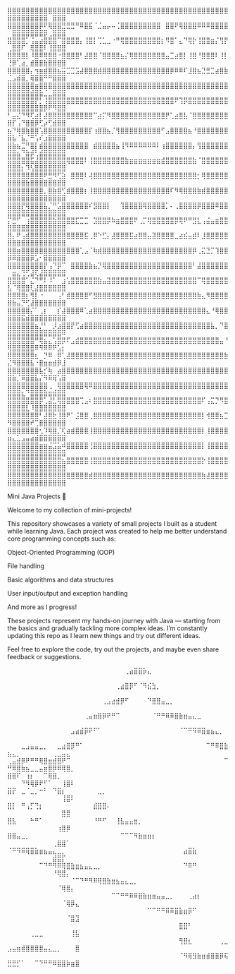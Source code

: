 ⣿⣿⣿⣿⣿⣿⣿⣿⣿⣿⣿⣿⣿⣿⣿⣿⣿⣿⣿⣿⣿⣿⣿⣿⣿⣿⣿⣿⣿⣿⣿⣿⣿⣿⣿⣿⣿⣿⣿⣿⣿⣿⣿⣿⣿⣿⣿⣿⣿⣿⣿⣿⣿⣿⣿⣿⣿⣿⠀⣿⣿⣿
⣿⣿⣿⣿⣿⣿⣿⡿⠟⢿⣿⣿⣛⣛⣛⠛⠿⣿⣯⠈⣈⣤⡤⠤⢈⣿⣿⣿⣿⣿⣿⣿⣿⣿⠀⣿⣿⠟⢿⣿⣿⣿⠿⠿⠿⣿⣿⣿⣿⠀⣿⣿⣿⣿⣿⣿⣿⡿⢀⣿⣿⣿
⣿⣿⣿⣿⡁⢨⣤⣴⣿⣿⣿⠉⣿⣿⣿⣿⡄⢸⣿⡇⢉⣁⣀⠐⠛⢿⣿⣿⣿⣿⣿⣿⣿⣿⡆⠻⣿⠁⣄⠙⢿⡗⢸⣿⣿⣶⡌⢻⡟⢀⣿⣿⠏⠀⢿⣿⣿⠇⢸⣿⣿⣿
⣿⣿⣿⣿⡇⠸⣿⠿⢿⣿⣿⠐⣿⣿⣿⣿⠃⣼⣿⣿⠈⣿⣿⣿⣿⣦⡌⢿⣿⣿⣿⣿⣿⣿⣿⣤⣉⣴⣿⡇⢸⣿⠘⣿⣿⣿⠇⢸⡇⢘⡿⢁⣴⡀⣾⣿⣿⣷⣿⣿⣿⣿
⣿⣿⣿⣿⣿⡄⢲⣶⣾⣿⣿⣦⣭⣉⣉⣩⣼⣿⣿⣿⣾⣿⣿⣿⣿⣿⣿⣿⣿⣿⣿⣿⣿⣿⣿⣿⡿⠿⠿⠏⣸⣿⣦⣙⣛⣉⣴⣿⣷⣈⣠⣾⣿⡀⢿⣿⣿⠛⠛⣿⣿⣿
⣿⣿⣿⣿⣿⣿⣶⣿⣿⣿⣿⣿⣿⣿⣿⣿⣿⣿⣿⣿⣿⣿⣿⣿⣿⣿⣿⣿⣿⣿⣿⣿⣿⣿⣿⣿⣿⣿⣿⣿⣿⣿⣿⣿⣿⣿⣿⣿⣿⣿⣿⣿⣿⣿⣾⣿⣷⣈⣀⣿⣿⣿
⣿⣿⣿⣿⣿⣿⡟⡃⢸⣿⣿⣿⣿⣿⣿⣿⣿⣿⣿⣿⣿⣿⣿⣿⣿⣿⣿⣿⣿⣿⣿⣿⣿⣿⣿⣿⣿⠟⢹⡿⣿⣿⣿⣿⣿⣿⣿⣿⣿⣿⣿⣿⣿⣿⣿⣿⣿⡿⠟⠻⣿⣿
⠃⣤⣌⠙⠻⢏⣴⡇⣼⣿⣿⣿⣿⣿⣿⣿⣿⣿⣿⠉⣴⡍⠻⣿⣿⣿⣿⣿⣿⣿⣿⣿⣿⣿⣿⡟⢁⣴⣿⣧⠈⣿⣿⣿⣿⣿⣿⣿⣿⣿⡏⢠⠙⣿⣿⡿⢋⡴⢋⣾⣿⣿
⣦⠙⢿⣿⣷⣿⣿⢡⣿⣿⣿⣿⣿⣿⣿⣿⣿⣿⡏⢰⣿⣿⣦⡈⢻⣿⣿⣿⣿⣿⣿⣿⣿⣿⠋⣠⣿⣿⣿⣿⣦⠘⣿⣿⣿⣿⣿⣿⣿⣿⣧⠈⣧⡈⠛⢡⠎⣰⣿⣿⣿⣿
⣿⣷⣦⣉⠛⣿⡇⣾⣿⣿⣿⣿⣿⣿⣿⣿⣿⣿⠀⣾⣿⣿⣿⣿⣦⢸⠻⠿⠿⠿⠿⠿⠿⠇⢰⣿⣿⣿⣿⣿⣿⡄⢻⣿⣿⣿⣿⣿⣿⣿⣿⣦⠙⣷⡾⢃⣾⣿⣿⣿⣿⣿
⣿⣿⣿⣿⣿⣯⣼⣿⣿⣿⣿⣿⣿⢿⣿⣿⣿⠇⢸⣿⣿⣿⣿⣿⣿⣿⣷⣶⣶⣶⣶⣶⣶⣶⣾⣿⣿⣿⣿⣿⣿⣷⠈⣿⣿⣿⣿⣿⣿⣿⣿⣿⡆⠹⢣⣿⣿⣿⣿⣿⣿⣿
⣿⣿⣿⣿⣿⣿⣿⣿⠟⣛⠻⢋⣵⠀⣿⣿⣿⠇⢼⣿⣿⣿⣿⣿⣿⣿⣿⣿⣿⣿⣿⣿⣿⣿⣿⣿⣿⣿⣿⣿⣿⣿⡂⢿⣿⣿⣿⣿⣿⣿⣿⣿⣿⣷⣿⣿⣿⣿⣿⣿⣿⣿
⣿⣿⣿⣿⣿⣿⣿⣿⡀⣿⣷⣿⢋⣾⣿⣿⣿⡆⢸⣿⣿⣿⣿⣿⣿⣿⣿⣿⣿⣿⣿⣿⣿⣿⣿⣿⠏⠻⢿⣿⣿⣿⣷⣾⣿⣿⣿⣿⣿⣿⣿⣿⣿⣿⣿⣿⣿⣿⣿⣿⣿⣿
⣿⣿⣿⡟⢿⣿⣿⣿⣧⡈⠛⣡⣿⣿⣿⣿⣿⣿⠎⣻⣿⣿⡇⠀⠀⢹⣿⣿⣿⣿⢿⣿⣿⣿⣿⡁⠄⢀⣿⣿⣿⣿⡿⣿⣿⣿⠿⣿⣿⣿⣿⣿⣿⣿⣿⣿⣿⣿⣿⣿⣿⣿
⡍⣛⠋⠀⢰⣿⣿⣿⣿⣿⣷⣿⣿⣿⣿⣏⣉⣉⠀⣹⣿⣿⡿⠷⣶⣿⣿⣿⠟⢀⡉⢿⣿⣿⣿⣿⣿⡿⢿⠟⠛⣻⣇⢠⣬⣤⣶⣿⣿⣿⣿⣿⣿⣿⣿⣿⣿⣿⣿⣿⣿⣿
⣿⡄⠟⢠⣾⣿⣿⣿⣿⣿⣿⣿⣿⣿⣿⣿⣿⣯⢀⡿⠑⣋⡄⣼⣿⣿⣿⣯⣴⣿⣿⣤⣽⣿⣿⣿⣿⣀⣴⣮⣤⣾⠇⣸⣿⣿⣿⣿⣿⣿⣿⣿⣿⣿⣿⣿⣿⣿⣿⣿⣿⣿
⣿⣿⣶⣿⣿⣿⣿⣿⣿⣿⣿⣿⣿⣿⣿⣿⢁⣠⠈⢷⣾⣿⣿⣿⣿⣿⣿⣿⣿⣿⣿⣿⣿⣿⣿⣿⣿⣿⣿⣿⣿⡿⢀⣍⣙⡉⢹⣿⣿⡿⠿⣿⣿⣿⡿⣡⠂⣿⣿⣿⣿⣿
⣿⣿⣿⣿⣿⣿⣿⣿⡟⢠⠙⡿⠉⠀⣿⣿⣿⣿⣷⣦⡙⢿⣿⣿⣿⣿⣿⣿⣿⣿⣿⣿⣿⣿⣿⣿⣿⣿⣿⣿⣿⠃⣼⣿⣿⣿⣿⣿⣿⠀⣶⣄⢙⢋⣼⢏⣼⣿⣿⣿⣿⣿
⣿⣿⣿⣿⠁⣌⠙⠛⠇⠸⠁⠀⣰⢡⣿⣿⣿⣿⣿⣿⣷⣤⣽⣿⣿⣿⣿⣿⣿⣿⣿⣿⣿⣿⣿⣿⣿⣿⣿⣿⣿⣿⠉⢿⣿⣿⣿⣿⣿⣧⠈⢿⣿⣿⢇⣼⣿⣿⣿⣿⣿⣿
⣿⣿⣿⣿⡆⢻⡇⠐⠀⠀⠀⢠⠃⣾⣿⣿⣿⣿⠋⣻⣿⣿⣿⣿⣿⣿⣿⣿⣿⣿⣿⣿⣿⣿⣿⣿⣿⣿⣿⣿⣿⣿⣷⣄⠻⣿⣿⣿⣿⣿⣷⣤⡙⢋⣼⣿⣿⣿⣿⣿⣿⣿
⣿⣿⣿⣿⣿⡌⠁⢀⡆⠀⠀⡎⣼⣿⣿⣿⠿⢁⣴⣿⣿⣿⣿⣿⣿⣿⣿⣿⣿⣿⣿⣿⣿⣿⣿⣿⣿⣿⣿⣿⣿⣿⣿⣿⣄⠘⢿⣿⣿⣿⣿⣿⣯⣾⣿⣿⣿⣿⣿⣿⣿⣿
⣿⣿⣿⣿⣿⣿⣦⡘⠃⠀⡸⣰⣿⣿⡟⢋⣴⣿⣿⣿⣿⣿⣿⣿⣿⣿⣿⣿⣿⣿⣿⣿⣿⣿⣿⣿⣿⣿⣿⣿⣿⣿⣿⣿⣿⣧⡀⠙⣿⣿⣿⣿⣿⣿⣿⣿⣿⣿⣿⣿⣿⠿
⣿⣿⣿⣿⣿⣿⠛⢿⣦⣄⢡⣿⡿⠏⣠⣾⣿⣿⣿⣿⣿⣿⣿⣿⣿⣿⣿⣿⣿⣿⣿⣿⣿⣿⣿⣿⣿⣿⣿⣿⣿⣿⣿⣿⣿⣿⣿⣤⠘⢿⣿⣿⣿⣿⣿⠿⠻⠿⠿⠟⣡⡆
⣿⣿⣿⣿⣿⣿⣆⠀⡙⠿⠀⡿⢁⣼⣿⣿⣿⣿⣿⣿⣿⣿⣿⣿⣿⣿⣿⣿⣿⣿⣿⣿⣿⣿⣿⣿⣿⣿⣿⣿⣿⣿⣿⣿⣿⣿⣿⣿⣷⣌⠻⣿⣿⣿⣧⠐⣿⣶⣶⣾⡿⣸
⣿⣿⣿⣿⣿⣿⣿⣧⡊⢷⠀⣴⣿⣿⣿⣿⣿⣿⣿⣿⣿⣿⣿⣿⣿⣿⣿⣿⣿⣿⣿⣿⣿⣿⣿⣿⣿⣿⣿⣿⣿⣿⣿⣿⣿⣿⣿⣿⣿⣿⣷⡈⠿⣿⣿⣧⡌⠻⠿⢿⢡⣿
⣿⣿⣿⣿⣿⣿⣿⣿⣿⢀⠀⢿⣿⣿⣿⣿⣿⢿⠿⣿⣿⣿⣿⣿⣿⣿⣿⣿⣿⣿⣿⣿⣿⣿⣿⣿⣿⣿⣿⣿⣿⣿⣿⣿⣿⣿⣿⣿⣿⣿⣿⣿⣆⠙⣿⣿⣿⣷⣶⣾⣿⣿
⣿⣿⣿⣿⣿⣿⣿⡿⢁⣼⣃⢿⣿⣿⣿⣿⢉⣠⠆⣿⣿⣿⣿⣿⣿⣿⣿⣿⣿⣿⣿⣿⣿⣿⣿⣿⣿⣿⣿⣿⣿⣿⣿⠏⢠⣍⡙⠻⣿⣿⣿⣿⣿⣇⠸⣿⣿⣿⣿⣿⣿⣿
⣿⣿⣿⣿⣿⣿⣿⠃⣼⣿⣗⢸⣿⠟⠁⣨⣿⣿⢀⣿⣿⣿⣿⣿⣿⣿⣿⣿⣿⣿⣿⣿⣿⣿⣿⣿⣿⣿⣿⣿⣿⣿⣿⡇⢺⣿⣿⣦⣉⠻⣿⣿⣿⣿⠞⢉⣿⣿⣿⣿⣿⣿
⣿⣿⣿⣿⣿⣿⣿⢂⠹⢿⣿⡈⢏⣴⣾⣿⣿⣿⢸⣿⣿⣿⣿⣿⣿⣿⣿⣿⣿⣿⣿⣿⣿⣿⣿⣿⣿⣿⣿⣿⣿⣿⣿⡇⢸⣿⣿⣿⣿⣶⣄⣁⣠⣤⣴⣾⣿⣿⣿⣿⣿⣿
⣿⣿⣿⣿⣿⣿⣿⣶⣶⣬⣩⣥⠾⣿⣿⣿⣿⣿⢘⣿⣿⣿⣿⣿⣿⣿⣿⣿⣿⣿⣿⣿⣿⣿⣿⣿⣿⣿⣿⣿⣿⣿⣿⡇⢸⣿⣿⣿⣿⣿⣿⣿⣿⣿⣿⣿⣿⣿⣿⣿⣿⣿
⣿⣿⣿⣿⣿⣿⣿⣿⣿⣿⣿⣿⣦⣿⣿⣿⣿⣿⢸⣿⣿⣿⣿⣿⣿⣿⣿⣿⣿⣿⣿⣿⣿⣿⣿⣿⣿⣿⣿⣿⣿⣿⣿⡗⢸⣿⣿⣿⣿⣿⣿⣿⣿⣿⣿⣿⣿⣿⣿⣿⣿⣿
⣿⣿⣿⣿⣿⣿⣿⣿⣿⣿⣿⣿⣿⣿⣿⣿⣿⣿⣾⣿⣿⣿⣿⣿⣿⣿⣿⣿⣿⣿⣿⣿⣿⣿⣿⣿⣿⣿⣿⣿⣿⣿⣿⣷⣼⣿⣿⣿⣿⣿⣿⣿⣿⣿⣿⣿⣿⣿⣿⣿⣿⣿

Mini Java Projects 🚀

Welcome to my collection of mini-projects! 

This repository showcases a variety of small projects I built as a student while learning Java. Each project was created to help me better understand core programming concepts such as:

Object-Oriented Programming (OOP)

File handling

Basic algorithms and data structures

User input/output and exception handling

And more as I progress!

These projects represent my hands-on journey with Java — starting from the basics and gradually tackling more complex ideas. I’m constantly updating this repo as I learn new things and try out different ideas.

Feel free to explore the code, try out the projects, and maybe even share feedback or suggestions. 




⠀⠀⠀⠀⠀⠀⠀⠀⠀⠀⠀⠀⠀⠀⠀⠀⠀⠀⠀⠀⠀⠀⠀⠀⠀⠀⢀⣴⣿⣿⡷⣄⠀⠀⠀⠀⠀⠀⠀⠀⠀⠀⠀⠀⠀⠀⠀⠀⠀⠀⠀⠀⠀⠀⠀⠀⠀⠀⠀⠀⠀⠀⠀⠀⠀
⠀⠀⠀⠀⠀⠀⠀⠀⠀⠀⠀⠀⠀⠀⠀⠀⠀⠀⠀⠀⠀⠀⠀⠀⢀⣴⣿⡿⠋⠈⠻⣮⣳⡀⠀⠀⠀⠀⠀⠀⠀⠀⠀⠀⠀⠀⠀⠀⠀⠀⠀⠀⠀⠀⠀⠀⠀⠀⠀⠀⠀⠀⠀⠀⠀
⠀⠀⠀⠀⠀⠀⠀⠀⠀⠀⠀⠀⠀⠀⠀⠀⠀⠀⠀⠀⠀⢀⣠⣴⣾⡿⠋⠀⠀⠀⠀⠙⣿⣿⣤⣀⡀⠀⠀⠀⠀⠀⠀⠀⠀⠀⠀⠀⠀⠀⠀⠀⠀⠀⠀⠀⠀⠀⠀⠀⠀⠀⠀⠀⠀
⠀⠀⠀⠀⠀⠀⠀⠀⠀⠀⠀⠀⠀⠀⠀⠀⠀⢀⣤⣶⣿⡿⠟⠛⠉⠀⠀⠀⠀⠀⠀⠀⠈⠛⠛⠿⠿⣿⣷⣶⣤⣄⣀⠀⠀⠀⠀⠀⠀⠀⠀⠀⠀⠀⠀⠀⠀⠀⠀⠀⠀⠀⠀⠀⠀
⠀⠀⠀⠀⠀⠀⠀⠀⠀⠀⠀⠀⠀⠀⣠⣴⣾⡿⠟⠋⠁⠀⠀⠀⠀⠀⠀⠀⠀⠀⠀⠀⠀⠀⠀⠀⠀⠀⠈⠉⠛⠻⠿⣿⣶⣦⣄⡀⠀⠀⠀⠀⠀⠀⠀⠀⠀⠀⠀⠀⠀⠀⠀⠀⠀
⠀⠀⠀⣀⣠⣤⣤⣀⡀⠀⠀⣀⣴⣿⡿⠛⠁⠀⠀⠀⠀⠀⠀⠀⠀⠀⠀⠀⠀⠀⠀⠀⠀⠀⠀⠀⠀⠀⠀⠀⠀⠀⠀⠀⠉⠛⠿⣿⣷⣦⣄⡀⠀⠀⠀⠀⠀⠀⠀⢀⣀⣤⣄⠀⠀
⢀⣤⣾⡿⠟⠛⠛⢿⣿⣶⣾⣿⠟⠉⠀⠀⠀⠀⠀⠀⠀⠀⠀⠀⠀⠀⠀⠀⠀⠀⠀⠀⠀⠀⠀⠀⠀⠀⠀⠀⠀⠀⠀⠀⠀⠀⠀⠀⠉⠛⠿⣿⣷⣦⣀⣀⣤⣶⣿⡿⠿⢿⣿⡀⠀
⣿⣿⠏⠀⢰⡆⠀⠀⠉⢿⣿⡀⠀⠀⠀⠀⠀⠀⠀⠀⠀⠀⠀⠀⠀⠀⠀⠀⠀⠀⠀⠀⠀⠀⠀⠀⠀⠀⠀⠀⠀⠀⠀⠀⠀⠀⠀⠀⠀⠀⠀⠀⠙⠻⢿⡿⠟⠋⠁⠀⠀⢸⣿⠇⠀
⣿⡟⠀⣀⠈⣀⡀⠒⠃⠀⠙⣿⡆⠀⠀⠀⠀⠀⠀⠀⣀⡀⠀⠀⠀⠀⠀⠀⠀⠀⠀⠀⠀⠀⠀⠀⠀⠀⠀⠀⠀⠀⠀⠀⠀⠀⠀⠀⠀⠀⠀⠀⠀⠀⠀⠀⠀⠀⠀⠀⠀⢸⣿⠇⠀
⣿⡇⠀⠛⢠⡋⢙⡆⠀⠀⠀⠀⠀⠀⠀⠀⠀⠀⠀⣾⣿⣿⠄⠀⠀⠀⠀⠀⠀⠀⠀⠀⠀⠀⠀⠀⠀⠀⠀⠀⠀⠀⠀⠀⠀⠀⠀⠀⠀⠀⠀⠀⠀⠀⠀⠀⠀⠀⠀⠀⠀⣿⣿⠀⠀
⣿⣧⠀⠀⠀⠓⠛⠁⠀⠀⠀⠀⠀⠀⠀⠀⠀⠀⠀⠘⠛⠋⠀⠀⢸⣧⣤⣤⣶⡀⠀⠀⠀⠀⠀⠀⠀⠀⠀⠀⠀⠀⠀⠀⠀⠀⠀⠀⠀⠀⠀⠀⠀⠀⠀⠀⠀⠀⠀⠀⢰⣿⡿⠀⠀
⣿⣿⣤⣀⡀⠀⠀⠀⠀⠀⠀⠀⠀⠀⠀⠀⠀⠀⠀⠀⠀⠀⠀⠀⠀⠉⠉⠉⠻⣷⣶⣶⡆⠀⠀⠀⠀⠀⠀⠀⠀⠀⠀⠀⠀⠀⠀⠀⠀⠀⠀⠀⠀⠀⠀⠀⠀⠀⠀⢀⣿⣿⠁⠀⠀
⠈⠛⠻⠿⢿⣿⣷⣶⣦⣤⣄⣀⡀⠀⠀⠀⠀⠀⠀⠀⠀⠀⠀⠀⠀⠀⠀⠀⠀⠀⠀⠀⠀⠀⠀⠀⠀⠀⠀⣴⣿⣷⠀⠀⠀⠀⠀⠀⠀⠀⠀⠀⠀⠀⠀⠀⠀⠀⠀⣾⣿⡏⠀⠀⠀
⠀⠀⠀⠀⠀⠀⠀⠉⠙⠛⠻⠿⢿⣿⣷⣶⣦⣤⣄⣀⡀⠀⠀⠀⠀⠀⠀⠀⠀⠀⠀⠀⠀⠀⠀⠀⠀⠀⠀⠙⠿⠛⠀⠀⠀⠀⠀⠀⠀⠀⠀⠀⠀⠀⠀⠀⠀⠀⠀⠘⢿⣿⡄⠀⠀
⠀⠀⠀⠀⠀⠀⠀⠀⠀⠀⠀⠀⠀⠀⠈⠉⠙⠛⠻⠿⢿⣿⣷⣶⣦⣤⣄⣀⡀⠀⠀⠀⠀⠀⠀⠀⠀⠀⠀⠀⠀⠀⠀⠀⠀⠀⠀⠀⠀⠀⠀⠀⠀⠀⠀⠀⠀⠀⠀⠀⠈⢿⣿⡄⠀
⠀⠀⠀⠀⠀⠀⠀⠀⠀⠀⠀⠀⠀⠀⠀⠀⠀⠀⠀⠀⠀⠀⠀⠉⠉⠛⠛⠿⠿⣿⣷⣶⣶⣤⣤⣀⡀⠀⠀⠀⢀⣴⡆⠀⠀⠀⠀⠀⠀⠀⠀⠀⠀⠀⠀⠀⠀⠀⠀⠀⠀⠈⢿⡿⣄
⠀⠀⠀⠀⠀⠀⠀⠀⠀⠀⠀⠀⠀⠀⠀⠀⠀⠀⠀⠀⠀⠀⠀⠀⠀⠀⠀⠀⠀⠀⠀⠉⠉⠛⠛⠿⠿⣿⣷⣶⡿⠋⠀⠀⠀⠀⠀⠀⠀⠀⠀⠀⠀⠀⠀⠀⠀⠀⠀⠀⠀⠀⠈⣿⣹
⠀⠀⠀⠀⠀⠀⠀⠀⠀⠀⠀⠀⠀⠀⠀⠀⠀⠀⠀⠀⠀⠀⠀⠀⠀⠀⠀⠀⠀⠀⠀⠀⠀⠀⠀⠀⠀⠀⣿⣿⠃⠀⠀⠀⠀⠀⠀⠀⠀⠀⠀⠀⠀⠀⢀⣀⣀⠀⠀⠀⠀⠀⠀⢸⣧
⠀⠀⠀⠀⠀⠀⠀⠀⠀⠀⠀⠀⠀⠀⠀⠀⠀⠀⠀⠀⠀⠀⠀⠀⠀⠀⠀⠀⠀⠀⠀⠀⠀⠀⠀⠀⠀⠀⢻⣿⣆⠀⠀⠀⠀⠀⠀⢀⣀⣠⣤⣶⣾⣿⣿⣿⣿⣤⣄⣀⡀⠀⠀⠀⣿
⠀⠀⠀⠀⠀⠀⠀⠀⠀⠀⠀⠀⠀⠀⠀⠀⠀⠀⠀⠀⠀⠀⠀⠀⠀⠀⠀⠀⠀⠀⠀⠀⠀⠀⠀⠀⠀⠀⠈⠻⢿⣻⣷⣶⣾⣿⣿⡿⢯⣛⣛⡋⠁⠀⠀⠉⠙⠛⠛⠿⣿⣿⡷⣶⣿
